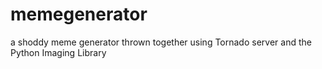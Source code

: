 memegenerator
=============

a shoddy meme generator thrown together using Tornado server and the Python Imaging Library